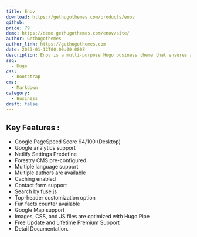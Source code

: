 ```yaml
---
title: Enov
download: https://gethugothemes.com/products/enov
github: 
price: 79
demo: https://demo.gethugothemes.com/enov/site/
author: Gethugothemes
author_link: https://gethugothemes.com
date: 2023-01-12T00:00:00.000Z
description: Enov is a multi-purpose Hugo business theme that ensures an amazing user experience. You can establish your corporate or business agency website effectively with it.
ssg:
  - Hugo
css:
  - Bootstrap
cms:
  - Markdown
category:
  - Business
draft: false
---
```


## Key Features :

- Google PageSpeed Score 94/100 (Desktop)
- Google analytics  support
- Netlify Settings Predefine
- Forestry CMS pre-configured
- Multiple language support
- Multiple authors are available
- Caching enabled
- Contact form support
- Search by fuse.js
- Top-header customization option
- Fun facts counter available
- Google Map support
- Images, CSS, and JS files are optimized with Hugo Pipe
- Free Update and Lifetime Premium Support
- Detail Documentation.
